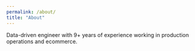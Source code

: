 ```yaml
---
permalink: /about/
title: "About"
---
```


Data-driven engineer with 9+ years of experience working in production operations and ecommerce.
